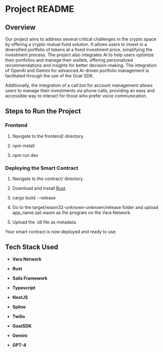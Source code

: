Project README
==============

Overview
--------

Our project aims to address several critical challenges in the crypto space by offering a crypto mutual fund solution. It allows users to invest in a diversified portfolio of tokens at a fixed investment price, simplifying the investment process. The project also integrates AI to help users optimize their portfolios and manage their wallets, offering personalized recommendations and insights for better decision-making. The integration of OpenAI and Gemini for advanced AI-driven portfolio management is facilitated through the use of the Goat SDK.

Additionally, the integration of a call bot for account management allows users to manage their investments via phone calls, providing an easy and accessible way to interact for those who prefer voice communication.

Steps to Run the Project
------------------------

### Frontend

1.  Navigate to the frontend/ directory.
    
2.  npm install
    
3.  npm run dev
    

### Deploying the Smart Contract

1.  Navigate to the contract/ directory.
    
2.  Download and install [Rust](https://www.rust-lang.org/).
    
3.  cargo build --release
    
4.  Go to the target/wasm32-unknown-unknown/release folder and upload app\_name.opt.wasm as the program on the Vara Network.
    
5.  Upload the .idl file as metadata.
    

Your smart contract is now deployed and ready to use.

Tech Stack Used
---------------

*   **Vara Network**
    
*   **Rust**
    
*   **Sails Framework**
    
*   **Typescript**
    
*   **NextJS**
    
*   **Spline**
    
*   **Twilio**
  
*   **GoatSDK**

*   **Gemini**

*   **GPT-4**
